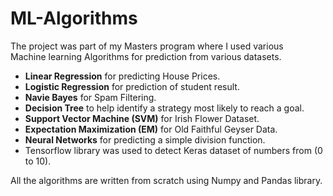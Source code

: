 # ML-Algorithms

The project was part of my Masters program where I used various<br/>
Machine learning Algorithms for prediction from various datasets.  
 * **Linear Regression** for predicting House Prices.<br/>
 * **Logistic Regression** for prediction of student result.<br/>
 * **Navie Bayes** for Spam Filtering.<br/>
 * **Decision Tree** to help identify a strategy most likely to reach a goal.<br/>
 * **Support Vector Machine (SVM)** for Irish Flower Dataset.<br/>
 * **Expectation Maximization (EM)** for Old Faithful Geyser Data.<br/>
 * **Neural Networks** for predicting a simple division function.<br/>
 * Tensorflow library was used to detect Keras dataset of numbers from (0 to 10).

All the algorithms are written from scratch using Numpy and Pandas library.
